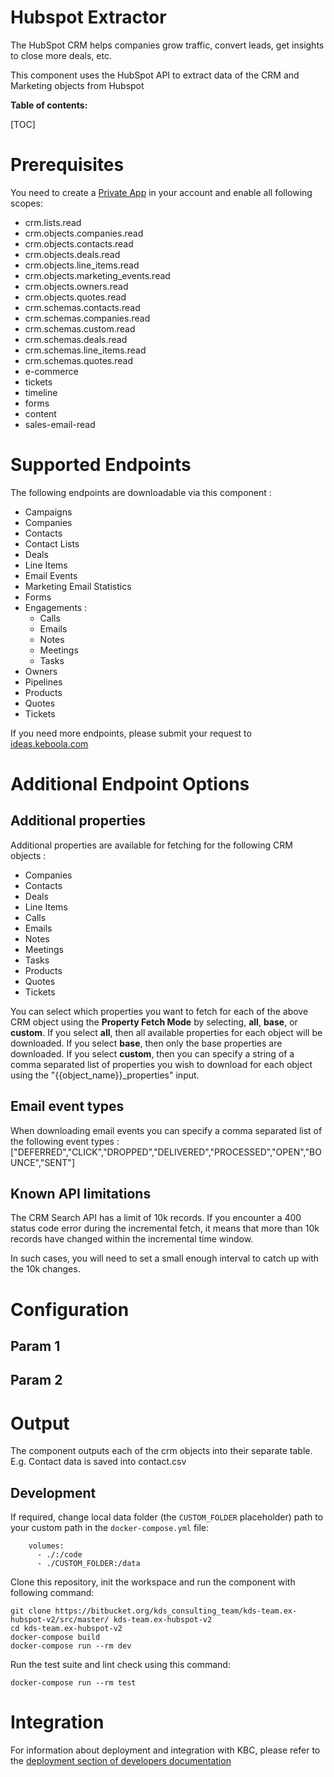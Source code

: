 Hubspot Extractor
=============

The HubSpot CRM helps companies grow traffic, convert leads, get insights to close more deals, etc.

This component uses the HubSpot API to extract data of the CRM and Marketing objects from Hubspot

**Table of contents:**

[TOC]

Prerequisites
=============
You need to create a [Private App](https://developers.hubspot.com/docs/api/migrate-an-api-key-integration-to-a-private-app) 
in your account and enable all following scopes:
* crm.lists.read
* crm.objects.companies.read
* crm.objects.contacts.read
* crm.objects.deals.read
* crm.objects.line_items.read
* crm.objects.marketing_events.read
* crm.objects.owners.read
* crm.objects.quotes.read
* crm.schemas.contacts.read
* crm.schemas.companies.read
* crm.schemas.custom.read
* crm.schemas.deals.read
* crm.schemas.line_items.read
* crm.schemas.quotes.read
* e-commerce
* tickets
* timeline
* forms
* content
* sales-email-read

Supported Endpoints
===================

The following endpoints are downloadable via this component :

* Campaigns
* Companies
* Contacts
* Contact Lists
* Deals
* Line Items
* Email Events
* Marketing Email Statistics
* Forms
* Engagements : 
  * Calls
  * Emails
  * Notes
  * Meetings
  * Tasks
* Owners
* Pipelines
* Products
* Quotes
* Tickets

If you need more endpoints, please submit your request to
[ideas.keboola.com](https://ideas.keboola.com/)

Additional Endpoint Options
===================

## Additional properties
Additional properties are available for fetching for the following CRM objects :

* Companies
* Contacts
* Deals
* Line Items
* Calls
* Emails
* Notes
* Meetings
* Tasks
* Products
* Quotes
* Tickets

You can select which properties you want to fetch for each of the above CRM object using the **Property Fetch Mode**
by selecting, **all**, **base**, or **custom**. If you select **all**, then all available properties for each object will be downloaded. 
If you select **base**, then only the base properties are downloaded. 
If you select **custom**, then you can specify a string of a comma separated list of properties you wish to download for each object using the "{{object_name}}_properties" input.

## Email event types

When downloading email events you can specify a comma separated list of the following event types : ["DEFERRED","CLICK","DROPPED","DELIVERED","PROCESSED","OPEN","BOUNCE","SENT"]


## Known API limitations
The CRM Search API has a limit of 10k records. If you encounter a 400 status code error during the incremental fetch, it means that more than 10k records have changed within the incremental time window.

In such cases, you will need to set a small enough interval to catch up with the 10k changes.

Configuration
=============

Param 1
-------

Param 2
-------

Output
=============

The component outputs each of the crm objects into their separate table. E.g. Contact data is saved into contact.csv

Development
-----------

If required, change local data folder (the `CUSTOM_FOLDER` placeholder) path to
your custom path in the `docker-compose.yml` file:

~~~~~~~~~~~~~~~~~~~~~~~~~~~~~~~~~~~~~~~~~~~~~~~~~~~~~~~~~~~~~~~~~~~~~~~~~~~~~~~~
    volumes:
      - ./:/code
      - ./CUSTOM_FOLDER:/data
~~~~~~~~~~~~~~~~~~~~~~~~~~~~~~~~~~~~~~~~~~~~~~~~~~~~~~~~~~~~~~~~~~~~~~~~~~~~~~~~

Clone this repository, init the workspace and run the component with following
command:

~~~~~~~~~~~~~~~~~~~~~~~~~~~~~~~~~~~~~~~~~~~~~~~~~~~~~~~~~~~~~~~~~~~~~~~~~~~~~~~~
git clone https://bitbucket.org/kds_consulting_team/kds-team.ex-hubspot-v2/src/master/ kds-team.ex-hubspot-v2
cd kds-team.ex-hubspot-v2
docker-compose build
docker-compose run --rm dev
~~~~~~~~~~~~~~~~~~~~~~~~~~~~~~~~~~~~~~~~~~~~~~~~~~~~~~~~~~~~~~~~~~~~~~~~~~~~~~~~

Run the test suite and lint check using this command:

~~~~~~~~~~~~~~~~~~~~~~~~~~~~~~~~~~~~~~~~~~~~~~~~~~~~~~~~~~~~~~~~~~~~~~~~~~~~~~~~
docker-compose run --rm test
~~~~~~~~~~~~~~~~~~~~~~~~~~~~~~~~~~~~~~~~~~~~~~~~~~~~~~~~~~~~~~~~~~~~~~~~~~~~~~~~

Integration
===========

For information about deployment and integration with KBC, please refer to the
[deployment section of developers
documentation](https://developers.keboola.com/extend/component/deployment/)
